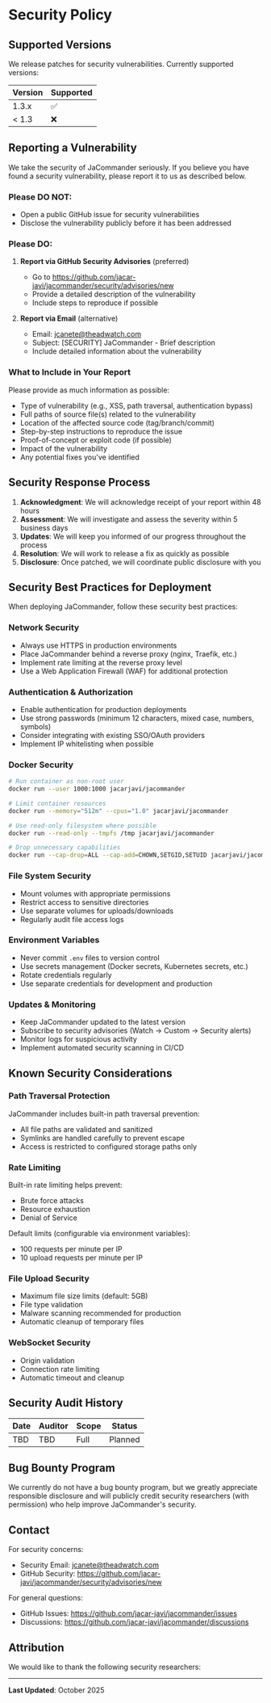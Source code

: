 # Security Policy

## Supported Versions

We release patches for security vulnerabilities. Currently supported versions:

| Version | Supported          |
| ------- | ------------------ |
| 1.3.x   | :white_check_mark: |
| < 1.3   | :x:                |

## Reporting a Vulnerability

We take the security of JaCommander seriously. If you believe you have found a security vulnerability, please report it to us as described below.

### Please DO NOT:

- Open a public GitHub issue for security vulnerabilities
- Disclose the vulnerability publicly before it has been addressed

### Please DO:

1. **Report via GitHub Security Advisories** (preferred)
   - Go to https://github.com/jacar-javi/jacommander/security/advisories/new
   - Provide a detailed description of the vulnerability
   - Include steps to reproduce if possible

2. **Report via Email** (alternative)
   - Email: jcanete@theadwatch.com
   - Subject: [SECURITY] JaCommander - Brief description
   - Include detailed information about the vulnerability

### What to Include in Your Report

Please provide as much information as possible:

- Type of vulnerability (e.g., XSS, path traversal, authentication bypass)
- Full paths of source file(s) related to the vulnerability
- Location of the affected source code (tag/branch/commit)
- Step-by-step instructions to reproduce the issue
- Proof-of-concept or exploit code (if possible)
- Impact of the vulnerability
- Any potential fixes you've identified

## Security Response Process

1. **Acknowledgment**: We will acknowledge receipt of your report within 48 hours
2. **Assessment**: We will investigate and assess the severity within 5 business days
3. **Updates**: We will keep you informed of our progress throughout the process
4. **Resolution**: We will work to release a fix as quickly as possible
5. **Disclosure**: Once patched, we will coordinate public disclosure with you

## Security Best Practices for Deployment

When deploying JaCommander, follow these security best practices:

### Network Security

- Always use HTTPS in production environments
- Place JaCommander behind a reverse proxy (nginx, Traefik, etc.)
- Implement rate limiting at the reverse proxy level
- Use a Web Application Firewall (WAF) for additional protection

### Authentication & Authorization

- Enable authentication for production deployments
- Use strong passwords (minimum 12 characters, mixed case, numbers, symbols)
- Consider integrating with existing SSO/OAuth providers
- Implement IP whitelisting when possible

### Docker Security

```bash
# Run container as non-root user
docker run --user 1000:1000 jacarjavi/jacommander

# Limit container resources
docker run --memory="512m" --cpus="1.0" jacarjavi/jacommander

# Use read-only filesystem where possible
docker run --read-only --tmpfs /tmp jacarjavi/jacommander

# Drop unnecessary capabilities
docker run --cap-drop=ALL --cap-add=CHOWN,SETGID,SETUID jacarjavi/jacommander
```

### File System Security

- Mount volumes with appropriate permissions
- Restrict access to sensitive directories
- Use separate volumes for uploads/downloads
- Regularly audit file access logs

### Environment Variables

- Never commit `.env` files to version control
- Use secrets management (Docker secrets, Kubernetes secrets, etc.)
- Rotate credentials regularly
- Use separate credentials for development and production

### Updates & Monitoring

- Keep JaCommander updated to the latest version
- Subscribe to security advisories (Watch → Custom → Security alerts)
- Monitor logs for suspicious activity
- Implement automated security scanning in CI/CD

## Known Security Considerations

### Path Traversal Protection

JaCommander includes built-in path traversal prevention:
- All file paths are validated and sanitized
- Symlinks are handled carefully to prevent escape
- Access is restricted to configured storage paths only

### Rate Limiting

Built-in rate limiting helps prevent:
- Brute force attacks
- Resource exhaustion
- Denial of Service

Default limits (configurable via environment variables):
- 100 requests per minute per IP
- 10 upload requests per minute per IP

### File Upload Security

- Maximum file size limits (default: 5GB)
- File type validation
- Malware scanning recommended for production
- Automatic cleanup of temporary files

### WebSocket Security

- Origin validation
- Connection rate limiting
- Automatic timeout and cleanup

## Security Audit History

| Date | Auditor | Scope | Status |
|------|---------|-------|--------|
| TBD  | TBD     | Full  | Planned |

## Bug Bounty Program

We currently do not have a bug bounty program, but we greatly appreciate responsible disclosure and will publicly credit security researchers (with permission) who help improve JaCommander's security.

## Contact

For security concerns:
- Security Email: jcanete@theadwatch.com
- GitHub Security: https://github.com/jacar-javi/jacommander/security/advisories/new

For general questions:
- GitHub Issues: https://github.com/jacar-javi/jacommander/issues
- Discussions: https://github.com/jacar-javi/jacommander/discussions

## Attribution

We would like to thank the following security researchers:

<!-- Security researchers will be listed here with their permission -->

---

**Last Updated**: October 2025
